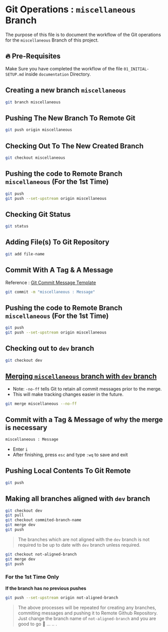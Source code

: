 # Git Operations : `miscellaneous` Branch

The purpose of this file is to document the workflow of the Git operations for the `miscellaneous` Branch of this project.

## 🔥 Pre-Requisites

Make Sure you have completed the workflow of the file `01_INITIAL-SETUP.md` inside `documentation` Directory.

## Creating a new branch `miscellaneous`

```sh
git branch miscellaneous
```

## Pushing The New Branch To Remote Git

```sh
git push origin miscellaneous
```

## Checking Out To The New Created Branch

```sh
git checkout miscellaneous
```

## Pushing the code to Remote Branch `miscellaneous` (For the 1st Time)

```sh
git push
git push --set-upstream origin miscellaneous
```

## Checking Git Status

```sh
git status
```

## Adding File(s) To Git Repository

```sh
git add file-name
```

## Commit With A Tag & A Message

Reference : [Git Commit Message Template](../../GIT-COMMIT-TEMPLATE.md)

```sh
git commit -m "miscellaneous : Message"
```

## Pushing the code to Remote Branch `miscellaneous` (For the 1st Time)

```sh
git push
git push --set-upstream origin miscellaneous
```

## Checking out to `dev` branch

```sh
git checkout dev
```

## <ins>Merging `miscellaneous` branch with `dev` branch</ins>

- Note: `-no-ff` tells Git to retain all commit messages prior to the merge.
- This will make tracking changes easier in the future.

```sh
git merge miscellaneous --no-ff
```

## Commit with a Tag & Message of why the merge is necessary

```sh
miscellaneous : Message
```

- Enter `i`
- After finishing, press `esc` and type `:wq` to save and exit

## Pushing Local Contents To Git Remote

```sh
git push
```

## Making all branches aligned with `dev` branch

```sh
git checkout dev
git pull
git checkout commited-branch-name
git merge dev
git push
```

> The branches which are not aligned with the `dev` branch is not required to be up to date with `dev` branch unless required.

```sh
git checkout not-aligned-branch
git merge dev
git push
```

### For the 1st Time Only
<b>If the branch has no previous pushes</b>

```sh
git push --set-upstream origin not-aligned-branch
```

> The above processes will be repeated for creating any branches, commiting messages and pushing it to Remote Github Repository. Just change the branch name of `not-aligned-branch` and you are good to go 🚀 ... .. .